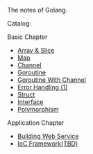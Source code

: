 The notes of Golang.

Catalog:

Basic Chapter

* [Array & Slice](basic/01-array-slice.md)
* [Map](basic/02-map.md)
* [Channel](basic/03-channel.md)
* [Goroutine](basic/04-goroutine.md)
* [Goroutine With Channel](basic/05-goroutine-with-channel.md)
* [Error Handling (1)](basic/07-1-error-handling.md)
* [Struct](basic/08-struct.md)
* [Interface](basic/09-interface.md)
* [Polymorphism](basic/10-polymorphism.md)

Application Chapter

* [Building Web Service](application/01-building-webservice-with-gin.md)
* [IoC Framework(TBD)]()

